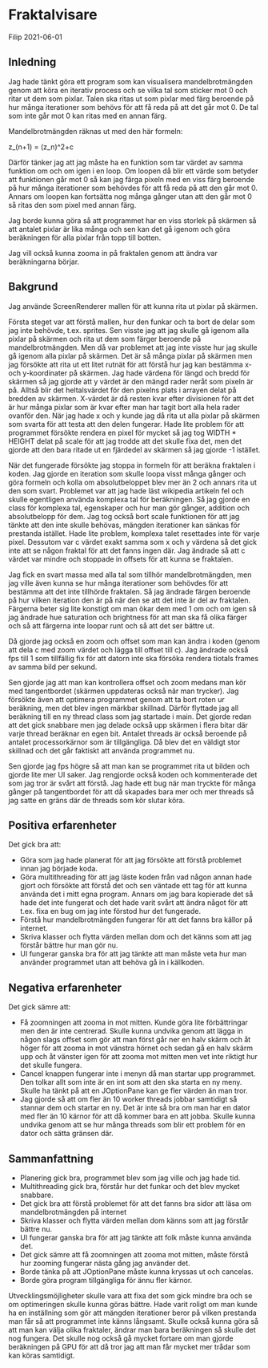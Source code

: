 # Fraktalvisare

Filip 2021-06-01

## Inledning

Jag hade tänkt göra ett program som kan visualisera mandelbrotmängden genom att köra en iterativ process och se vilka tal som sticker mot 0 och ritar ut dem som pixlar. Talen ska ritas ut som pixlar med färg beroende på hur många iterationer som behövs för att få reda på att det går mot 0. De tal som inte går mot 0 kan ritas med en annan färg.

Mandelbrotmängden räknas ut med den här formeln:

z_(n+1) = (z_n)^2+c

Därför tänker jag att jag måste ha en funktion som tar värdet av samma funktion om och om igen i en loop. Om loopen då blir ett värde som betyder att funktionen går mot 0 så kan jag färga pixeln med en viss färg beroende på hur många iterationer som behövdes för att få reda på att den går mot 0. Annars om loopen kan fortsätta nog många gånger utan att den går mot 0 så ritas den som pixel med annan färg.

Jag borde kunna göra så att programmet har en viss storlek på skärmen så att antalet pixlar är lika många och sen kan det gå igenom och göra beräkningen för alla pixlar från topp till botten.

Jag vill också kunna zooma in på fraktalen genom att ändra var beräkningarna börjar.

## Bakgrund

Jag använde ScreenRenderer mallen för att kunna rita ut pixlar på skärmen.

Första steget var att förstå mallen, hur den funkar och ta bort de delar som jag inte behövde, t.ex. sprites. Sen visste jag att jag skulle gå igenom alla pixlar på skärmen och rita ut dem som färger beroende på mandelbrotmängden. Men då var problemet att jag inte visste hur jag skulle gå igenom alla pixlar på skärmen. Det är så många pixlar på skärmen men jag försökte att rita ut ett litet rutnät för att förstå hur jag kan bestämma x- och y-koordinater på skärmen. Jag hade värdena för längd och bredd för skärmen så jag gjorde att y värdet är den mängd rader neråt som pixeln är på. Alltså blir det heltalsvärdet för den pixelns plats i arrayen delat på bredden av skärmen. X-värdet är då resten kvar efter divisionen för att det är hur många pixlar som är kvar efter man har tagit bort alla hela rader ovanför den. När jag hade x och y kunde jag då rita ut alla pixlar på skärmen som svarta för att testa att den delen fungerar. Hade lite problem för att programmet försökte rendera en pixel för mycket så jag tog WIDTH * HEIGHT delat på scale för att jag trodde att det skulle fixa det, men det gjorde att den bara ritade ut en fjärdedel av skärmen så jag gjorde -1 istället.

När det fungerade försökte jag stoppa in formeln för att beräkna fraktalen i koden. Jag gjorde en iteration som skulle loopa visst många gånger och göra formeln och kolla om absolutbeloppet blev mer än 2 och annars rita ut den som svart. Problemet var att jag hade läst wikipedia artikeln fel och skulle egentligen använda komplexa tal för beräkningen. Så jag gjorde en class för komplexa tal, egenskaper och hur man gör gånger, addition och absolutbelopp för dem. Jag tog också bort scale funktionen för att jag tänkte att den inte skulle behövas, mängden iterationer kan sänkas för prestanda istället. Hade lite problem, komplexa talet resettades inte för varje pixel. Dessutom var c värdet exakt samma som x och y värdena så det gick inte att se någon fraktal för att det fanns ingen där. Jag ändrade så att c värdet var mindre och stoppade in offsets för att kunna se fraktalen.

Jag fick en svart massa med alla tal som tillhör mandelbrotmängden, men jag ville även kunna se hur många iterationer som behövdes för att bestämma att det inte tillhörde fraktalen. Så jag ändrade färgen beroende på hur vilken iteration den är på när den se att det inte är del av fraktalen. Färgerna beter sig lite konstigt om man ökar dem med 1 om och om igen så jag ändrade hue saturation och brightness för att man ska få olika färger och så att färgerna inte loopar runt och så att det ser bättre ut.

Då gjorde jag också en zoom och offset som man kan ändra i koden (genom att dela c med zoom värdet och lägga till offset till c). Jag ändrade också fps till 1 som tillfällig fix för att datorn inte ska försöka rendera tiotals frames av samma bild per sekund.

Sen gjorde jag att man kan kontrollera offset och zoom medans man kör med tangentbordet (skärmen uppdateras också när man trycker). Jag försökte även att optimera programmet genom att ta bort roten ur beräkning, men det blev ingen märkbar skillnad. Därför flyttade jag all beräkning till en ny thread class som jag startade i main. Det gjorde redan att det gick snabbare men jag delade också upp skärmen i flera bitar där varje thread beräknar en egen bit. Antalet threads är också beroende på antalet processorkärnor som är tillgängliga. Då blev det en väldigt stor skillnad och det går faktiskt att använda programmet nu.

Sen gjorde jag fps högre så att man kan se programmet rita ut bilden och gjorde lite mer UI saker. Jag rengjorde också koden och kommenterade det som jag tror är svårt att förstå. Jag hade ett bug när man tryckte för många gånger på tangentbordet för att då skapades bara mer och mer threads så jag satte en gräns där de threads som kör slutar köra.

## Positiva erfarenheter

Det gick bra att:

* Göra som jag hade planerat för att jag försökte att förstå problemet innan jag började koda.
* Göra multithreading för att jag läste koden från vad någon annan hade gjort och försökte att förstå det och sen väntade ett tag för att kunna använda det i mitt egna program. Annars om jag bara kopierade det så hade det inte fungerat och det hade varit svårt att ändra något för att t.ex. fixa en bug om jag inte förstod hur det fungerade.
* Förstå hur mandelbrotmängden fungerar för att det fanns bra källor på internet.
* Skriva klasser och flytta värden mellan dom och det känns som att jag förstår bättre hur man gör nu.
* UI fungerar ganska bra för att jag tänkte att man måste veta hur man använder programmet utan att behöva gå in i källkoden.

## Negativa erfarenheter

Det gick sämre att:

* Få zoomningen att zooma in mot mitten. Kunde göra lite förbättringar men den är inte centrerad. Skulle kunna undvika genom att lägga in någon slags offset som gör att man först går ner en halv skärm och åt höger för att zooma in mot vänstra hörnet och sedan gå en halv skärm upp och åt vänster igen för att zooma mot mitten men vet inte riktigt hur det skulle fungera.
* Cancel knappen fungerar inte i menyn då man startar upp programmet. Den tolkar allt som inte är en int som att den ska starta en ny meny. Skulle ha tänkt på att en JOptionPane kan ge fler värden än man tror.
* Jag gjorde så att om fler än 10 worker threads jobbar samtidigt så stannar dem och startar en ny. Det är inte så bra om man har en dator med fler än 10 kärnor för att då kommer bara en att jobba. Skulle kunna undvika genom att se hur många threads som blir ett problem för en dator och sätta gränsen där.

## Sammanfattning

* Planering gick bra, programmet blev som jag ville och jag hade tid.
* Multithreading gick bra, förstår hur det funkar och det blev mycket snabbare.
* Det gick bra att förstå problemet för att det fanns bra sidor att läsa om mandelbrotmängden på internet
* Skriva klasser och flytta värden mellan dom känns som att jag förstår bättre nu.
* UI fungerar ganska bra för att jag tänkte att folk måste kunna använda det.
* Det gick sämre att få zoomningen att zooma mot mitten, måste förstå hur zooming fungerar nästa gång jag använder det.
* Borde tänka på att JOptionPane måste kunna kryssas ut och cancelas.
* Borde göra program tillgängliga för ännu fler kärnor.

Utvecklingsmöjligheter skulle vara att fixa det som gick mindre bra och se om optimeringen skulle kunna göras bättre. Hade varit roligt om man kunde ha en inställning som gör att mängden iterationer beror på vilken prestanda man får så att programmet inte känns långsamt. Skulle också kunna göra så att man kan välja olika fraktaler, ändrar man bara beräkningen så skulle det nog fungera. Det skulle nog också gå mycket fortare om man gjorde beräkningen på GPU för att då tror jag att man får mycket mer trådar som kan köras samtidigt.
